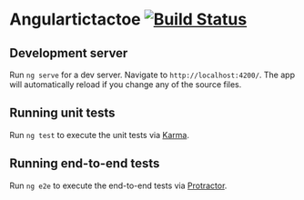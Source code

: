 # Angulartictactoe [![Build Status](https://travis-ci.org/kyle-annen/angular-tic-tac-toe.svg?branch=master)](https://travis-ci.org/kyle-annen/angular-tic-tac-toe)


## Development server

Run `ng serve` for a dev server. Navigate to `http://localhost:4200/`. The app will automatically reload if you change any of the source files.

## Running unit tests

Run `ng test` to execute the unit tests via [Karma](https://karma-runner.github.io).

## Running end-to-end tests

Run `ng e2e` to execute the end-to-end tests via [Protractor](http://www.protractortest.org/).
